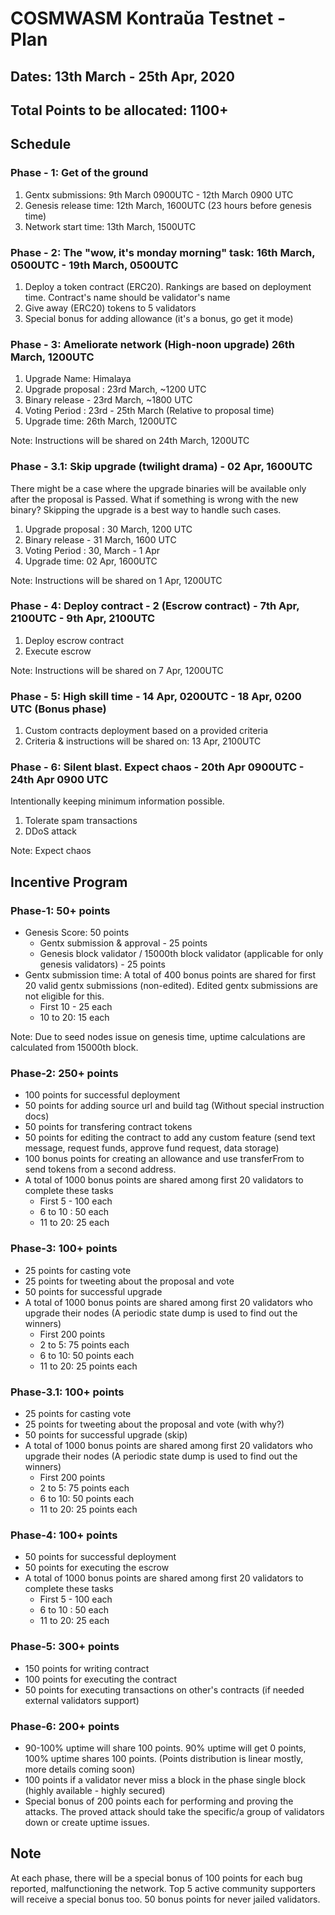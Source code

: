 # COSMWASM Kontraŭa Testnet - Plan

## Dates:  13th March - 25th Apr, 2020

## Total Points to be allocated: 1100+

## Schedule
### Phase - 1: Get of the ground

1. Gentx submissions: 9th March 0900UTC - 12th March 0900 UTC
2. Genesis release time: 12th March, 1600UTC (23 hours before genesis time)
3. Network start time: 13th March, 1500UTC

### Phase - 2: The **"wow, it's monday morning"** task: 16th March, 0500UTC - 19th March, 0500UTC

1. Deploy a token contract (ERC20). Rankings are based on deployment time. Contract's name should be validator's name
2. Give away (ERC20) tokens to 5 validators
3. Special bonus for adding allowance (it's a bonus, go get it mode)

### Phase - 3: Ameliorate network (**High-noon upgrade**) 26th March, 1200UTC
1. Upgrade Name: Himalaya
2. Upgrade proposal : 23rd March, ~1200 UTC
3. Binary release - 23rd March, ~1800 UTC
4. Voting Period : 23rd - 25th March (Relative to proposal time)
5. Upgrade time: 26th March, 1200UTC

Note: Instructions will be shared on 24th March, 1200UTC

### Phase - 3.1: Skip upgrade (**twilight drama**) - 02 Apr, 1600UTC
There might be a case where the upgrade binaries will be available only after the proposal is Passed. What if something is wrong with the new binary? Skipping the upgrade is a best way to handle such cases.
1. Upgrade proposal : 30 March, 1200 UTC
2. Binary release - 31 March, 1600 UTC
3. Voting Period : 30, March - 1 Apr
4. Upgrade time: 02 Apr, 1600UTC

Note: Instructions will be shared on 1 Apr, 1200UTC

### Phase - 4: Deploy contract - 2 (Escrow contract) - 7th Apr, 2100UTC - 9th Apr, 2100UTC
1. Deploy escrow contract
2. Execute escrow

Note: Instructions will be shared on 7 Apr, 1200UTC

### Phase - 5: High skill time - 14 Apr, 0200UTC - 18 Apr, 0200 UTC (Bonus phase)
1. Custom contracts deployment based on a provided criteria
2. Criteria & instructions will be shared on: 13 Apr, 2100UTC

### Phase - 6: Silent blast. Expect chaos - 20th Apr 0900UTC - 24th Apr 0900 UTC 
Intentionally keeping minimum information possible.
1. Tolerate spam transactions
2. DDoS attack

Note: Expect chaos


## Incentive Program

### Phase-1: 50+ points
- Genesis Score: 50 points
    - Gentx submission & approval - 25 points
    - Genesis block validator / 15000th block validator (applicable for only genesis validators) - 25 points
- Gentx submission time: A total of 400 bonus points are shared for first 20 valid gentx submissions (non-edited). Edited gentx submissions are not eligible for this. 
    - First 10 - 25 each
    - 10 to 20: 15 each

Note: Due to seed nodes issue on genesis time, uptime calculations are calculated from 15000th block. 

### Phase-2: 250+ points
- 100 points for successful deployment
- 50 points for adding source url and build tag (Without special instruction docs)
- 50 points for transfering contract tokens
- 50 points for editing the contract to add any custom feature (send text message, request funds, approve fund request, data storage)
- 100 bonus points for creating an allowance and use transferFrom to send tokens from a second address. 
- A total of 1000 bonus points are shared among first 20 validators to complete these tasks
    - First 5 - 100 each
    - 6 to 10 : 50 each
    - 11 to 20: 25 each

### Phase-3: 100+ points
- 25 points for casting vote
- 25 points for tweeting about the proposal and vote
- 50 points for successful upgrade
- A total of 1000 bonus points are shared among first 20 validators who upgrade their nodes (A periodic state dump is used to find out the winners)
    - First 200 points
    - 2 to 5: 75 points each
    - 6 to 10: 50 points each
    - 11 to 20: 25 points each 

### Phase-3.1: 100+ points
- 25 points for casting vote
- 25 points for tweeting about the proposal and vote (with why?)
- 50 points for successful upgrade (skip)
- A total of 1000 bonus points are shared among first 20 validators who upgrade their nodes (A periodic state dump is used to find out the winners)
    - First 200 points
    - 2 to 5: 75 points each
    - 6 to 10: 50 points each
    - 11 to 20: 25 points each

### Phase-4: 100+ points
- 50 points for successful deployment
- 50 points for executing the escrow
- A total of 1000 bonus points are shared among first 20 validators to complete these tasks
    - First 5 - 100 each
    - 6 to 10 : 50 each
    - 11 to 20: 25 each

### Phase-5: 300+ points
- 150 points for writing contract
- 100 points for executing the contract
- 50 points for executing transactions on other's contracts (if needed external validators support)

### Phase-6: 200+ points
- 90-100% uptime will share 100 points. 90% uptime will get 0 points, 100% uptime shares 100 points. (Points distribution is linear mostly, more details coming soon)
- 100 points if a validator never miss a block in the phase  single block (highly available - highly secured)
- Special bonus of 200 points each for performing and proving the attacks. The proved attack should take the specific/a group of validators down or create uptime issues.

## Note
At each phase, there will be a special bonus of 100 points for each bug reported, malfunctioning the network. Top 5 active community supporters will receive a special bonus too. 50 bonus points for never jailed validators.
